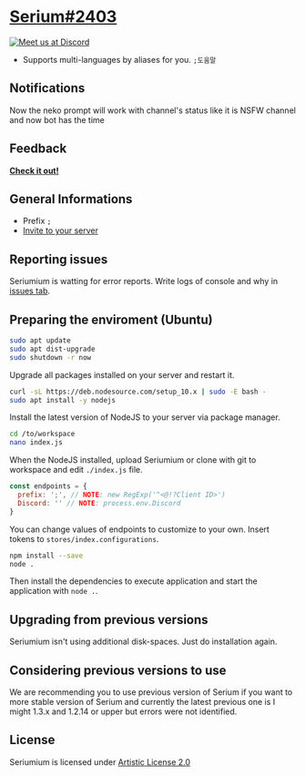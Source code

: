 [Serium#2403](https://discordapp.com/api/oauth2/authorize?client_id=429913480708096000&permissions=8&scope=bot)
====


[![Meet us at Discord](https://discordapp.com/api/guilds/383944425648422912/embed.png?style=banner2)](https://discord.gg/YzBZNQq)

* Supports multi-languages by aliases for you. `;도움말`


Notifications
----
Now the neko prompt will work with channel's status like it is NSFW channel and now bot has the time


Feedback
----
**[Check it out!](https://goo.gl/forms/xRF686tSyanEZSBy1)**


General Informations
----
* Prefix `;`
* [Invite to your server](https://discordapp.com/api/oauth2/authorize?client_id=429913480708096000&permissions=8&scope=bot)


Reporting issues
----
Seriumium is watting for error reports.
Write logs of console and why in [issues tab](https://github.com/Soto-Seia/Serium/issues).


Preparing the enviroment (Ubuntu)
----
```bash
sudo apt update
sudo apt dist-upgrade
sudo shutdown -r now
```

Upgrade all packages installed on your server and restart it.

```bash
curl -sL https://deb.nodesource.com/setup_10.x | sudo -E bash -
sudo apt install -y nodejs
```

Install the latest version of NodeJS to your server via package manager.

```bash
cd /to/workspace
nano index.js
```

When the NodeJS installed, upload Seriumium or clone with git to workspace and edit `./index.js` file.

```JavaScript
const endpoints = {
  prefix: ';', // NOTE: new RegExp('^<@!?Client ID>')
  Discord: '' // NOTE: process.env.Discord
}
```

You can change values of endpoints to customize to your own.
Insert tokens to `stores/index.configurations`.

```bash
npm install --save
node .
```

Then install the dependencies to execute application and start the application with `node .`.


Upgrading from previous versions
----
Seriumium isn't using additional disk-spaces.
Just do installation again.


Considering previous versions to use
----
We are recommending you to use previous version of Serium if you want to more stable version of Serium and currently the latest previous one is I might 1.3.x and 1.2.14 or upper but errors were not identified.


License
----
Seriumium is licensed under  [Artistic License 2.0 ](https://github.com/Soto-Seia/Serium/blob/nightly/LICENSE)
